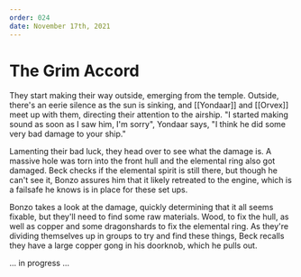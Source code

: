```yaml
---
order: 024
date: November 17th, 2021
---
```

# The Grim Accord
They start making their way outside, emerging from the temple. Outside, there's an eerie silence as the sun is sinking, and [[Yondaar]] and [[Orvex]] meet up with them, directing their attention to the airship. "I started making sound as soon as I saw him, I'm sorry", Yondaar says, "I think he did some very bad damage to your ship."

Lamenting their bad luck, they head over to see what the damage is. A massive hole was torn into the front hull and the elemental ring also got damaged. Beck checks if the elemental spirit is still there, but though he can't see it, Bonzo assures him that it likely retreated to the engine, which is a failsafe he knows is in place for these set ups. 

Bonzo takes a look at the damage, quickly determining that it all seems fixable, but they'll need to find some raw materials. Wood, to fix the hull, as well as copper and some dragonshards to fix the elemental ring. As they're dividing themselves up in groups to try and find these things, Beck recalls they have a large copper gong in his doorknob, which he pulls out.

... in progress ... 